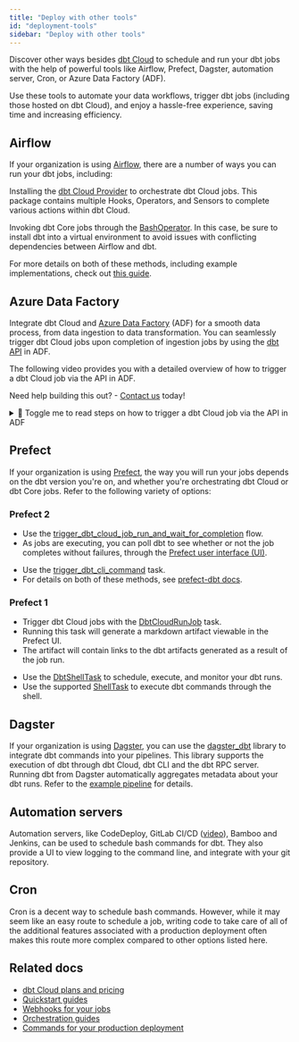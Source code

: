 ```yaml
---
title: "Deploy with other tools"
id: "deployment-tools"
sidebar: "Deploy with other tools"
---
```


Discover other ways besides [dbt Cloud](/docs/deploy/dbt-cloud-job) to schedule and run your dbt jobs with the help of powerful tools like Airflow, Prefect, Dagster, automation server, Cron, or Azure Data Factory (ADF). 

Use these tools to automate your data workflows, trigger dbt jobs (including those hosted on dbt Cloud), and enjoy a hassle-free experience, saving time and increasing efficiency.


## Airflow

If your organization is using [Airflow](https://airflow.apache.org/), there are a number of ways you can run your dbt jobs, including:

<Tabs>

<TabItem value="airflowcloud" label="dbt Cloud">

Installing the [dbt Cloud Provider](https://registry.astronomer.io/providers/dbt-cloud) to orchestrate dbt Cloud jobs. This package contains multiple Hooks, Operators, and Sensors to complete various actions within dbt Cloud.

<Lightbox src="/img/docs/running-a-dbt-project/airflow_dbt_connector.png" title="Airflow DAG using DbtCloudRunJobOperator"/>
<Lightbox src="/img/docs/running-a-dbt-project/dbt_cloud_airflow_trigger.png" title="dbt Cloud job triggered by Airflow"/>

</TabItem>

<TabItem value="airflowcore" label="dbt Core">

Invoking dbt Core jobs through the [BashOperator](https://registry.astronomer.io/providers/apache-airflow/modules/bashoperator). In this case, be sure to install dbt into a virtual environment to avoid issues with conflicting dependencies between Airflow and dbt.

</TabItem>
</Tabs>

For more details on both of these methods, including example implementations, check out [this guide](https://www.astronomer.io/guides/airflow-dbt).

## Azure Data Factory

Integrate dbt Cloud and [Azure Data Factory](https://learn.microsoft.com/en-us/azure/data-factory/) (ADF) for a smooth data process, from data ingestion to data transformation. You can seamlessly trigger dbt Cloud jobs upon completion of ingestion jobs by using the [dbt API](/docs/dbt-cloud-apis/overview) in ADF. 

The following video provides you with a detailed overview of how to trigger a dbt Cloud job via the API in ADF. 

Need help building this out? - [Contact us](https://www.getdbt.com/contact/) today!

<LoomVideo id="8dcc1d22a0bf43a1b89ecc6f6b6d0b18" /> 


<details>
  <summary>👋 Toggle me to read steps on how to trigger a dbt Cloud job via the API in ADF</summary>
  <div>
    <div>To use the dbt API to trigger a job in dbt Cloud through ADF:<br></br><br></br>
      
      1. In dbt Cloud, make sure you <a href="https://docs.getdbt.com/docs/deploy/dbt-cloud-job#prerequisites">meet the prerequisites</a> and go to the job settings of the daily production job and turn off the scheduled run in the <b>Trigger</b> section.<br></br><br></br>
      2. You'll want to create a pipeline in ADF to trigger a dbt Cloud job.<br></br><br></br>
      3. Securely fetch the dbt Cloud service token from a key vault in ADF, using a web call as the first step in the pipeline.<br></br><br></br>
      4. Set the parameters in the pipeline, including the dbt Cloud account ID and  job ID, as well as the name of the key vault and secret that contains the service token. <br></br><br></br>
        <span>&mdash;</span> You can find the dbt Cloud job and account id in the URL, for example, if your URL is <code>https://cloud.getdbt.com/deploy/88888/projects/678910/jobs/123456</code>, the account ID is <code>88888</code> and the job ID is <code>123456</code><br></br><br></br>
    5. Trigger the pipeline in ADF to start the dbt Cloud job and monitor the status of the dbt Cloud job in ADF.
    <br></br><br></br>
    6. In dbt Cloud, you can check the status of the job and how it was triggered in dbt Cloud.
    </div>
  </div>
</details>


## Prefect

If your organization is using [Prefect](https://www.prefect.io/), the way you will run your jobs depends on the dbt version you're on, and whether you're orchestrating dbt Cloud or dbt Core jobs. Refer to the following variety of options:

<Lightbox src="/img/docs/running-a-dbt-project/prefect_dag_dbt_cloud.jpg" width="75%" title="Prefect DAG using a dbt Cloud job run flow"/> 


### Prefect 2

<Tabs>

<TabItem value="prefect2cloud" label="dbt Cloud">

- Use the [trigger_dbt_cloud_job_run_and_wait_for_completion](https://prefecthq.github.io/prefect-dbt/cloud/jobs/#prefect_dbt.cloud.jobs.trigger_dbt_cloud_job_run_and_wait_for_completion) flow. 
- As jobs are executing, you can poll dbt to see whether or not the job completes without failures, through the [Prefect user interface (UI)](https://docs.prefect.io/ui/overview/).


<Lightbox src="/img/docs/running-a-dbt-project/dbt_cloud_job_prefect.jpg" title="dbt Cloud job triggered by Prefect"/> 

</TabItem>

<TabItem value="prefect2core" label="dbt Core">

- Use the [trigger_dbt_cli_command](https://prefecthq.github.io/prefect-dbt/cli/commands/#prefect_dbt.cli.commands.trigger_dbt_cli_command) task. 
- For details on both of these methods, see [prefect-dbt docs](https://prefecthq.github.io/prefect-dbt/).

</TabItem>
</Tabs>


### Prefect 1

<Tabs>

<TabItem value="prefect1cloud" label="dbt Cloud">

- Trigger dbt Cloud jobs with the [DbtCloudRunJob](https://docs.prefect.io/api/latest/tasks/dbt.html#dbtcloudrunjob) task. 
- Running this task will generate a markdown artifact viewable in the Prefect UI. 
- The artifact will contain links to the dbt artifacts generated as a result of the job run.

</TabItem>

<TabItem value="prefect1core" label="dbt Core">

- Use the [DbtShellTask](https://docs.prefect.io/api/latest/tasks/dbt.html#dbtshelltask) to schedule, execute, and monitor your dbt runs. 
- Use the supported [ShellTask](https://docs.prefect.io/api/latest/tasks/shell.html#shelltask) to execute dbt commands through the shell.


</TabItem>
</Tabs>


## Dagster

If your organization is using [Dagster](https://dagster.io/), you can use the [dagster_dbt](https://docs.dagster.io/_apidocs/libraries/dagster-dbt) library to integrate dbt commands into your pipelines. This library supports the execution of dbt through dbt Cloud, dbt CLI and the dbt RPC server. Running dbt from Dagster automatically aggregates metadata about your dbt runs. Refer to the [example pipeline](https://dagster.io/blog/dagster-dbt) for details.

## Automation servers

Automation servers, like CodeDeploy, GitLab CI/CD ([video](https://youtu.be/-XBIIY2pFpc?t=1301)), Bamboo and Jenkins, can be used to schedule bash commands for dbt. They also provide a UI to view logging to the command line, and integrate with your git repository.

## Cron

Cron is a decent way to schedule bash commands. However, while it may seem like an easy route to schedule a job, writing code to take care of all of the additional features associated with a production deployment often makes this route more complex compared to other options listed here.

## Related docs

- [dbt Cloud plans and pricing](https://www.getdbt.com/pricing/)
- [Quickstart guides](/docs/quickstarts/overview)
- [Webhooks for your jobs](/docs/deploy/webhooks)
- [Orchestration guides](https://docs.getdbt.com/guides/orchestration)
- [Commands for your production deployment](https://discourse.getdbt.com/t/what-are-the-dbt-commands-you-run-in-your-production-deployment-of-dbt/366)
